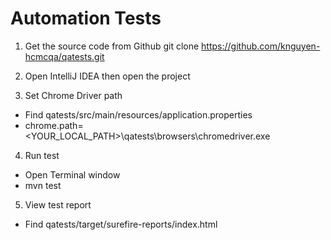 # Automation Tests
1. Get the source code from Github
git clone https://github.com/knguyen-hcmcqa/qatests.git

2. Open IntelliJ IDEA then open the project

3. Set Chrome Driver path
- Find qatests/src/main/resources/application.properties
- chrome.path=<YOUR_LOCAL_PATH>\\qatests\\browsers\\chromedriver.exe

4. Run test
- Open Terminal window
- mvn test

5. View test report
- Find qatests/target/surefire-reports/index.html
